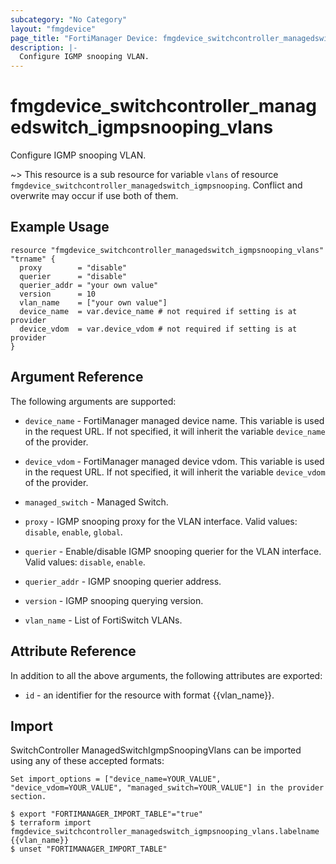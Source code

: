 ```yaml
---
subcategory: "No Category"
layout: "fmgdevice"
page_title: "FortiManager Device: fmgdevice_switchcontroller_managedswitch_igmpsnooping_vlans"
description: |-
  Configure IGMP snooping VLAN.
---
```


# fmgdevice_switchcontroller_managedswitch_igmpsnooping_vlans
Configure IGMP snooping VLAN.

~> This resource is a sub resource for variable `vlans` of resource `fmgdevice_switchcontroller_managedswitch_igmpsnooping`. Conflict and overwrite may occur if use both of them.



## Example Usage

```hcl
resource "fmgdevice_switchcontroller_managedswitch_igmpsnooping_vlans" "trname" {
  proxy        = "disable"
  querier      = "disable"
  querier_addr = "your own value"
  version      = 10
  vlan_name    = ["your own value"]
  device_name  = var.device_name # not required if setting is at provider
  device_vdom  = var.device_vdom # not required if setting is at provider
}
```

## Argument Reference


The following arguments are supported:

* `device_name` - FortiManager managed device name. This variable is used in the request URL. If not specified, it will inherit the variable `device_name` of the provider.
* `device_vdom` - FortiManager managed device vdom. This variable is used in the request URL. If not specified, it will inherit the variable `device_vdom` of the provider.
* `managed_switch` - Managed Switch.

* `proxy` - IGMP snooping proxy for the VLAN interface. Valid values: `disable`, `enable`, `global`.

* `querier` - Enable/disable IGMP snooping querier for the VLAN interface. Valid values: `disable`, `enable`.

* `querier_addr` - IGMP snooping querier address.
* `version` - IGMP snooping querying version.
* `vlan_name` - List of FortiSwitch VLANs.


## Attribute Reference

In addition to all the above arguments, the following attributes are exported:
* `id` - an identifier for the resource with format {{vlan_name}}.

## Import

SwitchController ManagedSwitchIgmpSnoopingVlans can be imported using any of these accepted formats:
```
Set import_options = ["device_name=YOUR_VALUE", "device_vdom=YOUR_VALUE", "managed_switch=YOUR_VALUE"] in the provider section.

$ export "FORTIMANAGER_IMPORT_TABLE"="true"
$ terraform import fmgdevice_switchcontroller_managedswitch_igmpsnooping_vlans.labelname {{vlan_name}}
$ unset "FORTIMANAGER_IMPORT_TABLE"
```


